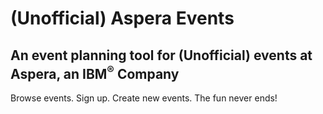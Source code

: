 # (Unofficial) Aspera Events
## An event planning tool for (Unofficial) events at Aspera, an IBM<sup>&reg;</sup> Company

Browse events. Sign up. Create new events. The fun never ends!
